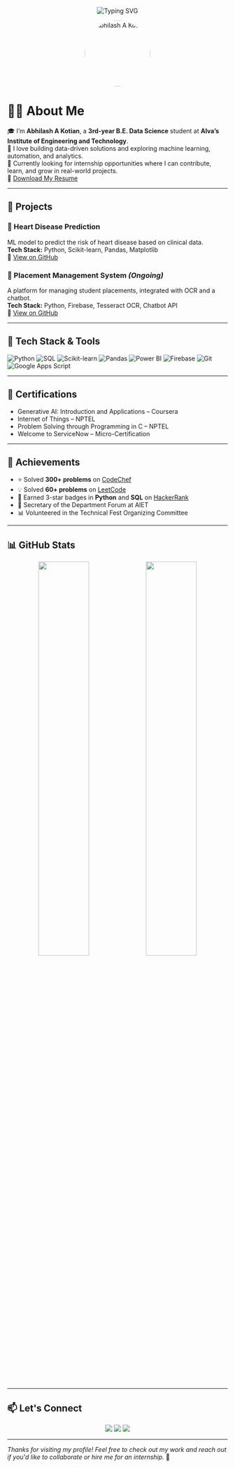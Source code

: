<!-- Banner -->
<p align="center">
  <img src="https://readme-typing-svg.demolab.com/?lines=Hi+👋,+I'm+Abhilash+A+Kotian;Data+Science+Student+%7C+ML+Enthusiast;Actively+Looking+for+Internships!" alt="Typing SVG" />
</p>

<!-- Profile Picture -->
<p align="center">
  <img src="C:\Users\asus\Downloads\github-header-image.png" width="150" style="border-radius: 50%;" alt="Abhilash A Kotian">
</p>

# 🙋‍♂️ About Me

🎓 I’m **Abhilash A Kotian**, a **3rd-year B.E. Data Science** student at **Alva’s Institute of Engineering and Technology**.  
🚀 I love building data-driven solutions and exploring machine learning, automation, and analytics.  
🎯 Currently looking for internship opportunities where I can contribute, learn, and grow in real-world projects.  
📄 [Download My Resume](https://drive.google.com/file/d/1VGQ_00eXEOcczifqBU0AM-yEyIvi5UyK/view?usp=sharing)  

---

## 📌 Projects

### 💓 Heart Disease Prediction
ML model to predict the risk of heart disease based on clinical data.  
**Tech Stack:** Python, Scikit-learn, Pandas, Matplotlib  
🔗 [View on GitHub](https://github.com/Abhilashkotian/heart-disease-diagnosis-using-ML)

### 🤖 Placement Management System *(Ongoing)*
A platform for managing student placements, integrated with OCR and a chatbot.  
**Tech Stack:** Python, Firebase, Tesseract OCR, Chatbot API  
🔗 [View on GitHub](https://github.com/Abhilashkotian/Placement-Management-System)

---

## 🔧 Tech Stack & Tools

![Python](https://img.shields.io/badge/Python-3670A0?style=for-the-badge&logo=python&logoColor=white)
![SQL](https://img.shields.io/badge/SQL-003B57?style=for-the-badge&logo=MySQL&logoColor=white)
![Scikit-learn](https://img.shields.io/badge/Scikit--learn-F7931E?style=for-the-badge&logo=scikit-learn&logoColor=white)
![Pandas](https://img.shields.io/badge/Pandas-150458?style=for-the-badge&logo=pandas&logoColor=white)
![Power BI](https://img.shields.io/badge/Power%20BI-F2C811?style=for-the-badge&logo=powerbi&logoColor=black)
![Firebase](https://img.shields.io/badge/Firebase-FFCA28?style=for-the-badge&logo=firebase&logoColor=black)
![Git](https://img.shields.io/badge/Git-F05032?style=for-the-badge&logo=git&logoColor=white)
![Google Apps Script](https://img.shields.io/badge/Google%20Apps%20Script-4285F4?style=for-the-badge&logo=google&logoColor=white)

---

## 🧠 Certifications

- Generative AI: Introduction and Applications – Coursera  
- Internet of Things – NPTEL  
- Problem Solving through Programming in C – NPTEL  
- Welcome to ServiceNow – Micro-Certification

---

## 🧩 Achievements

- ⭐ Solved **300+ problems** on [CodeChef](https://www.codechef.com/users/abhilash_ak)  
- 💡 Solved **60+ problems** on [LeetCode](https://leetcode.com/u/ABHILASH_A_KOTIAN/)  
- 🏅 Earned 3-star badges in **Python** and **SQL** on [HackerRank](https://www.hackerrank.com/profile/4AL22CD003)  
- 🤝 Secretary of the Department Forum at AIET  
- 📊 Volunteered in the Technical Fest Organizing Committee  

---

## 📊 GitHub Stats

<p align="center">
  <img src="https://github-readme-stats.vercel.app/api?username=Abhilashkotian&show_icons=true&theme=tokyonight" width="48%" />
  <img src="https://github-readme-stats.vercel.app/api/top-langs/?username=Abhilashkotian&layout=compact&theme=tokyonight" width="48%" />
</p>

---

## 📫 Let's Connect

<p align="center">
  <a href="https://www.linkedin.com/in/abhilash-a-kotian/"><img src="https://img.shields.io/badge/LinkedIn-blue?style=for-the-badge&logo=linkedin&logoColor=white"></a>
  <a href="mailto:abhilashkotian08@gmail.com"><img src="https://img.shields.io/badge/Gmail-D14836?style=for-the-badge&logo=gmail&logoColor=white"></a>
  <a href="https://github.com/Abhilashkotian"><img src="https://img.shields.io/badge/GitHub-333?style=for-the-badge&logo=github&logoColor=white"></a>
</p>

---

*Thanks for visiting my profile! Feel free to check out my work and reach out if you'd like to collaborate or hire me for an internship.* 🚀
